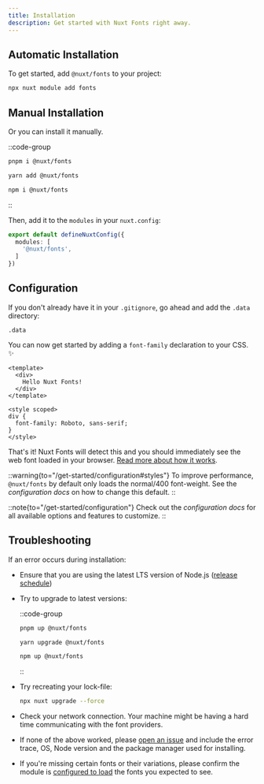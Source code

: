 ```yaml
---
title: Installation
description: Get started with Nuxt Fonts right away.
---
```


## Automatic Installation

To get started, add `@nuxt/fonts` to your project:

```bash
npx nuxt module add fonts
```

## Manual Installation

Or you can install it manually.

::code-group
  ```bash [pnpm]
  pnpm i @nuxt/fonts
  ```
  ```bash [yarn]
  yarn add @nuxt/fonts
  ````
  ```bash [npm]
  npm i @nuxt/fonts
  ```
::

Then, add it to the `modules` in your `nuxt.config`:

```ts [nuxt.config.ts]
export default defineNuxtConfig({
  modules: [
    '@nuxt/fonts',
  ]
})
```

## Configuration

If you don't already have it in your `.gitignore`, go ahead and add the `.data` directory:

```ignore [.gitignore]
.data
```

You can now get started by adding a `font-family` declaration to your CSS. ✨

```vue
<template>
  <div>
    Hello Nuxt Fonts!
  </div>
</template>

<style scoped>
div {
  font-family: Roboto, sans-serif;
}
</style>
```

That's it! Nuxt Fonts will detect this and you should immediately see the web font loaded in your browser. [Read more about how it works](/advanced#how-it-works).

::warning{to="/get-started/configuration#styles"}
To improve performance, `@nuxt/fonts` by default only loads the normal/400 font-weight. See the *configuration docs* on how to change this default.
::

::note{to="/get-started/configuration"}
Check out the *configuration docs* for all available options and features to customize.
::

## Troubleshooting

If an error occurs during installation:

- Ensure that you are using the latest LTS version of Node.js ([release schedule](https://github.com/nodejs/release#release-schedule))

- Try to upgrade to latest versions:

  ::code-group
    ```bash [pnpm]
    pnpm up @nuxt/fonts
    ```

    ```bash [yarn]
    yarn upgrade @nuxt/fonts
    ```

    ```bash [npm]
    npm up @nuxt/fonts
    ```
  ::

- Try recreating your lock-file:

  ```bash
  npx nuxt upgrade --force
  ```

- Check your network connection. Your machine might be having a hard time communicating with the font providers.

- If none of the above worked, please [open an issue](https://github.com/nuxt/fonts/issues) and include the error trace, OS, Node version and the package manager used for installing.

- If you're missing certain fonts or their variations, please confirm the module is [configured to load](/get-started/configuration#styles) the fonts you expected to see.
